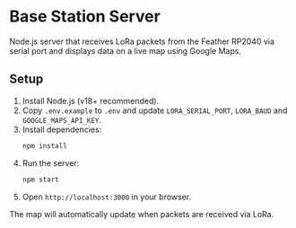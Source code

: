 # Base Station Server

Node.js server that receives LoRa packets from the Feather RP2040 via serial port and displays data on a live map using Google Maps.

## Setup

1. Install Node.js (v18+ recommended).
2. Copy `.env.example` to `.env` and update `LORA_SERIAL_PORT`, `LORA_BAUD` and `GOOGLE_MAPS_API_KEY`.
3. Install dependencies:
   ```bash
   npm install
   ```
4. Run the server:
   ```bash
   npm start
   ```
5. Open `http://localhost:3000` in your browser.

The map will automatically update when packets are received via LoRa.
